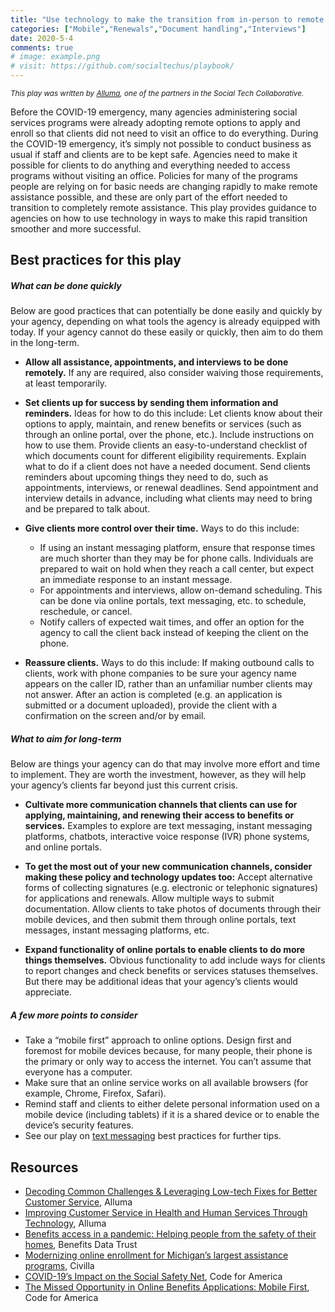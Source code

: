 ```yaml
---
title: "Use technology to make the transition from in-person to remote assistance easier"
categories: ["Mobile","Renewals","Document handling","Interviews"]
date: 2020-5-4
comments: true
# image: example.png
# visit: https://github.com/socialtechus/playbook/
---
```


<small><i>This play was written by [Alluma](alluma.org), one of the partners in the Social Tech Collaborative.</i></small>


Before the COVID-19 emergency, many agencies administering social services programs were already adopting remote options to apply and enroll so that clients did not need to visit an office to do everything. During the COVID-19 emergency, it’s simply not possible to conduct business as usual if staff and clients are to be kept safe. Agencies need to make it possible for clients to do anything and everything needed to access programs without visiting an office. Policies for many of the programs people are relying on for basic needs are changing rapidly to make remote assistance possible, and these are only part of the effort needed to transition to completely remote assistance. This play provides guidance to agencies on how to use technology in ways to make this rapid transition smoother and more successful.

## Best practices for this play
##### What can be done quickly

Below are good practices that can potentially be done easily and quickly by your agency, depending on what tools the agency is already equipped with today. If your agency cannot do these easily or quickly, then aim to do them in the long-term.

* **Allow all assistance, appointments, and interviews to be done remotely.** If any are required, also consider waiving those requirements, at least temporarily.


* **Set clients up for success by sending them information and reminders.** Ideas for how to do this include:
Let clients know about their options to apply, maintain, and renew benefits or services (such as through an online portal, over the phone, etc.). Include instructions on how to use them.
Provide clients an easy-to-understand checklist of which documents count for different eligibility requirements. Explain what to do if a client does not have a needed document.
Send clients reminders about upcoming things they need to do, such as appointments, interviews, or renewal deadlines.
Send appointment and interview details in advance, including what clients may need to bring and be prepared to talk about.

* **Give clients more control over their time.** Ways to do this include:
  - If using an instant messaging platform, ensure that response times are much shorter than they may be for phone calls. Individuals are prepared to wait on hold when they reach a call center, but expect an immediate response to an instant message.
  - For appointments and interviews, allow on-demand scheduling. This can be done via online portals, text messaging, etc. to schedule, reschedule, or cancel.
  - Notify callers of expected wait times, and offer an option for the agency to call the client back instead of keeping the client on the phone.

* **Reassure clients.** Ways to do this include:
If making outbound calls to clients, work with phone companies to be sure your agency name appears on the caller ID, rather than an unfamiliar number clients may not answer.
After an action is completed (e.g. an application is submitted or a document uploaded), provide the client with a confirmation on the screen and/or by email.

##### What to aim for long-term

Below are things your agency can do that may involve more effort and time to implement. They are worth the investment, however, as they will help your agency’s clients far beyond just this current crisis.

* **Cultivate more communication channels that clients can use for applying, maintaining, and renewing their access to benefits or services.** Examples to explore are text messaging, instant messaging platforms, chatbots, interactive voice response (IVR) phone systems, and online portals.

* **To get the most out of your new communication channels, consider making these policy and technology updates too:**
Accept alternative forms of collecting signatures (e.g. electronic or telephonic signatures) for applications and renewals.
Allow multiple ways to submit documentation. Allow clients to take photos of documents through their mobile devices, and then submit them through online portals, text messages, instant messaging platforms, etc.

* **Expand functionality of online portals to enable clients to do more things themselves.** Obvious functionality to add include ways for clients to report changes and check benefits or services statuses themselves. But there may be additional ideas that your agency’s clients would appreciate.

##### A few more points to consider
* Take a “mobile first” approach to online options. Design first and foremost for mobile devices because, for many people, their phone is the primary or only way to access the internet. You can’t assume that everyone has a computer.
* Make sure that an online service works on all available browsers (for example, Chrome, Firefox, Safari).
* Remind staff and clients to either delete personal information used on a mobile device (including tablets) if it is a shared device or to enable the device’s security features.
* See our play on [text messaging](../play-1) best practices for further tips.


## Resources

* [Decoding Common Challenges & Leveraging Low-tech Fixes for Better Customer Service](https://www.alluma.org/decoding-common-challenges-leveraging-low-tech-fixes-better-customer-service), Alluma
* [Improving Customer Service in Health and Human Services Through Technology](https://www.alluma.org/improving-customer-service-health-and-human-services-through-technology), Alluma
* [Benefits access in a pandemic: Helping people from the safety of their homes](https://bdtrust.org/benefits-access-in-a-pandemic-helping-people-from-the-safety-of-their-homes/), Benefits Data Trust
* [Modernizing online enrollment for Michigan’s largest assistance programs](https://www.civilla.com/modernizing-online-enrollment), Civilla
* [COVID-19’s Impact on the Social Safety Net](https://www.codeforamerica.org/news/covid-19s-impact-on-the-social-safety-net), Code for America
* [The Missed Opportunity in Online Benefits Applications: Mobile First](https://www.codeforamerica.org/news/the-missed-opportunity-in-online-benefits-applications-mobile-first), Code for America
